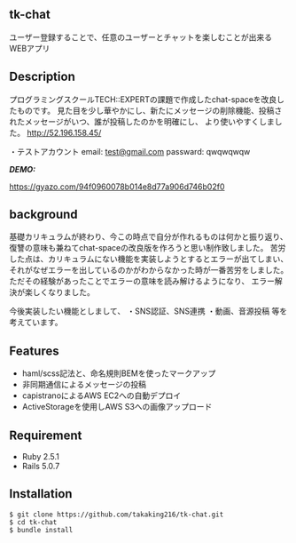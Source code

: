 ## tk-chat
 
ユーザー登録することで、任意のユーザーとチャットを楽しむことが出来るWEBアプリ
 
## Description
 プログラミングスクールTECH::EXPERTの課題で作成したchat-spaceを改良したものです。
 見た目を少し華やかにし、新たにメッセージの削除機能、投稿されたメッセージがいつ、誰が投稿したのかを明確にし、
 より使いやすくしました。
 http://52.196.158.45/

 ・テストアカウント
 email: test@gmail.com
 passward: qwqwqwqw
 
***DEMO:***
 
https://gyazo.com/94f0960078b014e8d77a906d746b02f0

 
## background
 基礎カリキュラムが終わり、今この時点で自分が作れるものは何かと振り返り、
 復讐の意味も兼ねてchat-spaceの改良版を作ろうと思い制作致しました。
 苦労した点は、カリキュラムにない機能を実装しようとするとエラーが出てしまい、
 それがなぜエラーを出しているのかがわからなかった時が一番苦労をしました。
 ただその経験があったことでエラーの意味を読み解けるようになり、
 エラー解決が楽しくなりました。

 今後実装したい機能としまして、
 ・SNS認証、SNS連携
 ・動画、音源投稿
 等を考えています。

## Features
 
- haml/scss記法と、命名規則BEMを使ったマークアップ
- 非同期通信によるメッセージの投稿
- capistranoによるAWS EC2への自動デプロイ
- ActiveStorageを使用しAWS S3への画像アップロード
 
## Requirement

- Ruby 2.5.1
- Rails 5.0.7
 
## Installation

```
$ git clone https://github.com/takaking216/tk-chat.git
$ cd tk-chat
$ bundle install
```